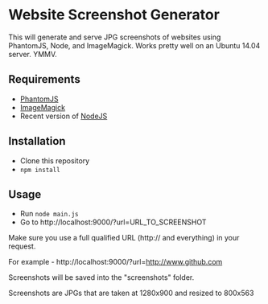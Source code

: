 Website Screenshot Generator
============================
This will generate and serve JPG screenshots of websites using PhantomJS, Node, 
and ImageMagick. Works pretty well on an Ubuntu 14.04 server. YMMV.

Requirements
------------
- [PhantomJS](http://phantomjs.org/)
- [ImageMagick](http://imagemagick.org/script/index.php)
- Recent version of [NodeJS](http://www.nodejs.org)

Installation
------------
- Clone this repository
- `npm install`

Usage
-------
- Run `node main.js`
- Go to http://localhost:9000/?url=URL_TO_SCREENSHOT

Make sure you use a full qualified URL (http:// and everything) in your request.

For example - http://localhost:9000/?url=http://www.github.com

Screenshots will be saved into the "screenshots" folder.

Screenshots are JPGs that are taken at 1280x900 and resized to 800x563
